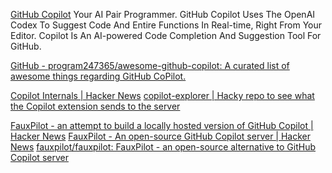 
[GitHub Copilot](http://github.com/features/copilot)
Your AI Pair Programmer. GitHub Copilot Uses The OpenAI Codex To Suggest Code And Entire Functions In Real-time, Right From Your Editor.
Copilot Is An AI-powered Code Completion And Suggestion Tool For GitHub.

[GitHub - program247365/awesome-github-copilot: A curated list of awesome things regarding GitHub CoPilot.](https://github.com/program247365/awesome-github-copilot)

[Copilot Internals | Hacker News](https://news.ycombinator.com/item?id=34032872)
[copilot-explorer | Hacky repo to see what the Copilot extension sends to the server](https://thakkarparth007.github.io/copilot-explorer/posts/copilot-internals.html)

[FauxPilot - an attempt to build a locally hosted version of GitHub Copilot | Hacker News](https://news.ycombinator.com/item?id=32327711)
[FauxPilot - An open-source GitHub Copilot server | Hacker News](https://news.ycombinator.com/item?id=35264725)
[fauxpilot/fauxpilot: FauxPilot - an open-source alternative to GitHub Copilot server](https://github.com/fauxpilot/fauxpilot)

